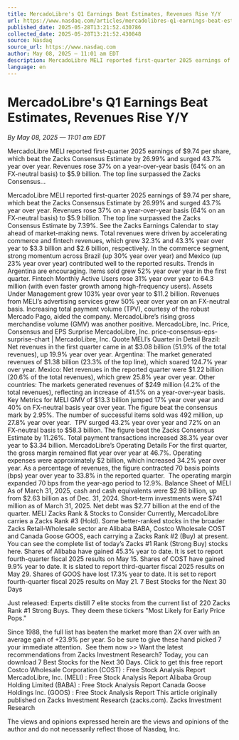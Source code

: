 ```yaml
---
title: MercadoLibre's Q1 Earnings Beat Estimates, Revenues Rise Y/Y
url: https://www.nasdaq.com/articles/mercadolibres-q1-earnings-beat-estimates-revenues-rise-y-y
published_date: 2025-05-28T13:21:52.430786
collected_date: 2025-05-28T13:21:52.430848
source: Nasdaq
source_url: https://www.nasdaq.com
author: May 08, 2025 — 11:01 am EDT
description: MercadoLibre MELI reported first-quarter 2025 earnings of $9.74 per share, which beat the Zacks Consensus Estimate by 26.99% and surged 43.7% year over year. Revenues rose 37% on a year-over-year basis (64% on an FX-neutral basis) to $5.9 billion. The top line surpassed the Zacks Consensus...
language: en
---
```


# MercadoLibre's Q1 Earnings Beat Estimates, Revenues Rise Y/Y

*By May 08, 2025 — 11:01 am EDT*

MercadoLibre MELI reported first-quarter 2025 earnings of $9.74 per share, which beat the Zacks Consensus Estimate by 26.99% and surged 43.7% year over year. Revenues rose 37% on a year-over-year basis (64% on an FX-neutral basis) to $5.9 billion. The top line surpassed the Zacks Consensus...

MercadoLibre MELI reported first-quarter 2025 earnings of $9.74 per share, which beat the Zacks Consensus Estimate by 26.99% and surged 43.7% year over year. Revenues rose 37% on a year-over-year basis (64% on an FX-neutral basis) to $5.9 billion. The top line surpassed the Zacks Consensus Estimate by 7.39%. See the Zacks Earnings Calendar to stay ahead of market-making news. Total revenues were driven by accelerating commerce and fintech revenues, which grew 32.3% and 43.3% year over year to $3.3 billion and $2.6 billion, respectively. In the commerce segment, strong momentum across Brazil (up 30% year over year) and Mexico (up 23% year over year) contributed well to the reported results. Trends in Argentina are encouraging. Items sold grew 52% year over year in the first quarter. Fintech Monthly Active Users rose 31% year over year to 64.3 million (with even faster growth among high-frequency users). Assets Under Management grew 103% year over year to $11.2 billion. Revenues from MELI’s advertising services grew 50% year over year on an FX-neutral basis. Increasing total payment volume (TPV), courtesy of the robust Mercado Pago, aided the company. MercadoLibre’s rising gross merchandise volume (GMV) was another positive. MercadoLibre, Inc. Price, Consensus and EPS Surprise 
 MercadoLibre, Inc. price-consensus-eps-surprise-chart | MercadoLibre, Inc. Quote MELI’s Quarter in Detail Brazil: Net revenues in the first quarter came in at $3.08 billion (51.9% of the total revenues), up 19.9% year over year. Argentina: The market generated revenues of $1.38 billion (23.3% of the top line), which soared 124.7% year over year. Mexico: Net revenues in the reported quarter were $1.22 billion (20.6% of the total revenues), which grew 25.8% year over year. Other countries: The markets generated revenues of $249 million (4.2% of the total revenues), reflecting an increase of 41.5% on a year-over-year basis. Key Metrics for MELI GMV of $13.3 billion jumped 17% year over year and 40% on FX-neutral basis year over year. The figure beat the consensus mark by 2.95%. The number of successful items sold was 492 million, up 27.8% year over year.  TPV surged 43.2% year over year and 72% on an FX-neutral basis to $58.3 billion. The figure beat the Zacks Consensus Estimate by 11.26%. Total payment transactions increased 38.3% year over year to $3.34 billion. MercadoLibre’s Operating Details For the first quarter, the gross margin remained flat year over year at 46.7%. Operating expenses were approximately $2 billion, which increased 34.2% year over year. As a percentage of revenues, the figure contracted 70 basis points (bps) year over year to 33.8% in the reported quarter.  The operating margin expanded 70 bps from the year-ago period to 12.9%. Balance Sheet of MELI As of March 31, 2025, cash and cash equivalents were $2.98 billion, up from $2.63 billion as of Dec. 31, 2024. Short-term investments were $741 million as of March 31, 2025. Net debt was $2.77 billion at the end of the quarter. 
 MELI Zacks Rank &amp; Stocks to Consider Currently, MercadoLibre carries a Zacks Rank #3 (Hold). Some better-ranked stocks in the broader Zacks Retail-Wholesale sector are Alibaba BABA, Costco Wholesale COST and Canada Goose GOOS, each carrying a Zacks Rank #2 (Buy) at present. You can see the complete list of today’s Zacks #1 Rank (Strong Buy) stocks here. Shares of Alibaba have gained 45.3% year to date. It is set to report fourth-quarter fiscal 2025 results on May 15. Shares of COST have gained 9.9% year to date. It is slated to report third-quarter fiscal 2025 results on May 29. Shares of GOOS have lost 17.3% year to date. It is set to report fourth-quarter fiscal 2025 results on May 21. 
 7 Best Stocks for the Next 30 Days 
 
 Just released: Experts distill 7 elite stocks from the current list of 220 Zacks Rank #1 Strong Buys. They deem these tickers "Most Likely for Early Price Pops." 
 
 Since 1988, the full list has beaten the market more than 2X over with an average gain of +23.9% per year. So be sure to give these hand picked 7 your immediate attention.  See them now &gt;&gt; Want the latest recommendations from Zacks Investment Research? Today, you can download 7 Best Stocks for the Next 30 Days. Click to get this free report Costco Wholesale Corporation (COST) : Free Stock Analysis Report MercadoLibre, Inc. (MELI) : Free Stock Analysis Report Alibaba Group Holding Limited (BABA) : Free Stock Analysis Report 
 Canada Goose Holdings Inc. (GOOS) : Free Stock Analysis Report This article originally published on Zacks Investment Research (zacks.com). Zacks Investment Research

The views and opinions expressed herein are the views and opinions of the author and do not necessarily reflect those of Nasdaq, Inc.